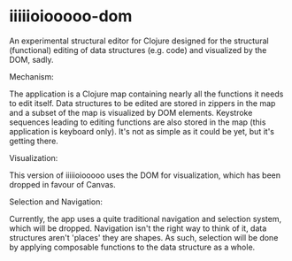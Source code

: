 iiiiioiooooo-dom
================

An experimental structural editor for Clojure designed for the structural (functional) editing of data structures (e.g. code) and visualized by the DOM, sadly.

Mechanism:

The application is a Clojure map containing nearly all the functions it needs to edit itself. Data structures to be edited are stored in zippers in the map and a subset of the map is visualized by DOM elements. Keystroke sequences leading to editing functions are also stored in the map (this application is keyboard only). It's not as simple as it could be yet, but it's getting there.

Visualization:

This version of iiiiioiooooo uses the DOM for visualization, which has been dropped in favour of Canvas.

Selection and Navigation:

Currently, the app uses a quite traditional navigation and selection system, which will be dropped. Navigation isn't the right way to think of it, data structures aren't 'places' they are shapes. As such, selection will be done by applying composable functions to the data structure as a whole.
